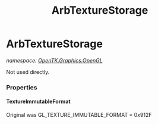 ﻿---
title: ArbTextureStorage
---

# ArbTextureStorage
_namespace: [OpenTK.Graphics.OpenGL](N-OpenTK.Graphics.OpenGL.html)_

Not used directly.



### Properties

#### TextureImmutableFormat
Original was GL_TEXTURE_IMMUTABLE_FORMAT = 0x912F

